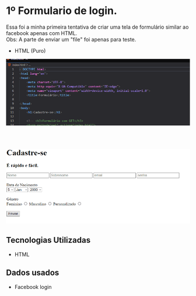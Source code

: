 # 1º Formulario de login.

Essa foi a minha primeira tentativa de criar uma tela de formulário similar ao facebook apenas com HTML. <br>
Obs: A parte de enviar um "file" foi apenas para teste.
<br>
- HTML (Puro)
<img src="form.gif" alt="É um gif da tela do projeto">

<br><br>

<img src="form2.gif" alt="É um gif da tela do projeto">


## Tecnologias Utilizadas

- HTML

## Dados usados

- Facebook login
